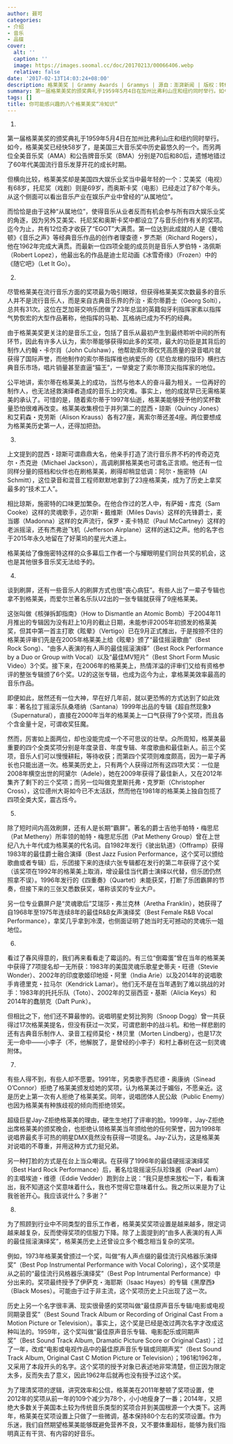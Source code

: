 ```yaml
---
author: 聂可
categories:
- 介绍
- 音乐
- 品碟
cover:
  alt: ''
  caption: ''
  image: https://images.soomal.cc/doc/20170213/00066406.webp
  relative: false
date: '2017-02-13T14:03:24+08:00'
description: 格莱美奖 | Grammy Awards | Grammys | 源自：澎湃新闻 | 版权：转载 |  平均/总评分：10.00/20
summary: 第一届格莱美奖的颁奖典礼于1959年5月4日在加州比弗利山庄和纽约同时举行。如今，格莱美奖已经快58岁了，是美国三大音乐奖中历史最悠久的一个。而另两位全美音乐奖（AMA）和公告牌音乐奖（BMA）分别是70后和80后，遗憾地错过了60年代美国流行音乐发芽开花的成长时期……
tags: []
title: 你可能感兴趣的八个格莱美奖“冷知识”
---
```


1.

第一届格莱美奖的颁奖典礼于1959年5月4日在加州比弗利山庄和纽约同时举行。如今，格莱美奖已经快58岁了，是美国三大音乐奖中历史最悠久的一个。而另两位全美音乐奖（AMA）和公告牌音乐奖（BMA）分别是70后和80后，遗憾地错过了60年代美国流行音乐发芽开花的成长时期。

但横向比较，格莱美奖却是美国四大娱乐业奖当中最年轻的一个：艾美奖（电视）有68岁，托尼奖（戏剧）则是69岁，而奥斯卡奖（电影）已经走过了87个年头。从这个侧面可以看出音乐产业在娱乐产业中曾经的“从属地位”。

而恰恰是由于这种“从属地位”，使得音乐从业者反而有机会参与所有四大娱乐业奖的角逐，因为另外艾美奖、托尼奖和奥斯卡奖中都设立了与音乐创作有关的奖项。迄今为止，共有12位奇才收获了“EGOT”大满贯。第一位达到此成就的人是《曼哈顿》《音乐之声》等经典音乐作品的创作者理查德・罗杰斯（Richard Rogers），他在1962年完成大满贯。而最新一位四项全能的成员则是音乐人罗伯特・洛佩斯（Robert Lopez），他最出名的作品是迪士尼动画《冰雪奇缘》（Frozen）中的《随它吧》（Let It Go）。

2.

尽管格莱美在流行音乐方面的奖项最为吸引眼球，但获得格莱美奖次数最多的音乐人并不是流行音乐人，而是来自古典音乐界的乔治・索尔蒂爵士（Georg Solti），总共有31次。这位在芝加哥交响乐团做了23年总监的英籍匈牙利指挥家素以指挥气势恢宏的大型作品著称，他指挥的马勒、瓦格纳已成为不朽的经典。

由于格莱美奖更关注的是音乐工业，包括了音乐从最初产生到最终聆听中间的所有环节，因此有许多人认为，索尔蒂能够获得如此多的奖项，最大的功臣是其背后的制作人约翰・卡尔肖（John Culshaw），他帮助索尔蒂仅凭高质量的录音唱片就获得了国际声誉，而他制作的索尔蒂指挥维也纳爱乐的《尼伯龙根的指环》横扫古典音乐市场，唱片销量甚至直逼“猫王”，一举奠定了索尔蒂顶尖指挥家的地位。

公平地讲，索尔蒂在格莱美上的成功，当然与他本人的奋斗最为相关。一位再好的制作人，也无法拯救演绎者造成的音乐上的灾难。事实上，他的成就早已无需格莱美的承认了。可惜的是，随着索尔蒂于1997年仙逝，格莱美能够授予他的奖杯数量恐怕很难再改变。格莱美收集榜位于并列第二的昆西・琼斯（Quincy Jones）和艾莉森・克劳斯（Alison Krauss）各有27座，离索尔蒂还差4座。两位要想成为格莱美历史第一人，还得加把劲。

3.

上文提到的昆西・琼斯可谓鼎鼎大名，他亲手打造了流行音乐界不朽的传奇迈克尔・杰克逊（Michael Jackson），高调刷屏格莱美也可谓名正言顺。他还有一位同样分量的搭档和伙伴也在刷格莱美，刷得却稍显低调：阿尔・施密特（Al Schmitt），这位录音和混音工程师默默地拿到了23座格莱美，成为了历史上拿奖最多的“技术工人”。

相比琼斯，施密特的口味更加繁杂。在他合作过的艺人中，有萨姆・库克（Sam Cooke）这样的灵魂歌手，迈尔斯・戴维斯（Miles Davis）这样的先锋爵士，麦当娜（Madonna）这样的女声流行，保罗・麦卡特尼（Paul McCartney）这样的老派摇滚，还有杰弗逊飞机（Jefferson Airplane）这样的迷幻之声。他的名字也于2015年永久地留在了好莱坞的星光大道上。

格莱美给了像施密特这样的众多幕后工作者一个与耀眼明星们同台共奖的机会，这也是其他很多音乐奖无法给予的。

4.

谈到刷屏，还有一些音乐人的刷屏方式也很“丧心病狂”。有些人出了一辈子专辑也拿不到格莱美，而爱尔兰著名乐队U2出的一张专辑就获得了9座格莱美。

这张叫做《核弹拆卸指南》（How to Dismantle an Atomic Bomb）于2004年11月推出的专辑因为没有赶上10月的截止日期，未能参评2005年初颁发的格莱美奖，但其中第一首主打歌《眩晕》（Vertigo）已在9月正式推出，于是按捺不住的格莱美评审们先是在2005年格莱美上给《眩晕》颁了“最佳摇滚歌曲”（Best Rock Song）、“由多人表演的有人声的最佳摇滚演绎”（Best Rock Performance by a Duo or Group with Vocal）以及“最佳MV短片”（Best Short Form Music Video）3个奖。接下来，在2006年的格莱美上，热情洋溢的评审们又给有资格参评的整张专辑颁了6个奖。U2的这张专辑，也成为迄今为止，拿格莱美效率最高的音乐作品。

即便如此，居然还有一位大神，早在好几年前，就以更恐怖的方式达到了如此效率：著名拉丁摇滚乐队桑塔纳（Santana）1999年出品的专辑《超自然现象》（Supernatural），直接在2000年当年的格莱美上一口气获得了9个奖项，而且各个含金量十足，可谓收奖狂魔。

然而，厉害如上面两位，却也没能完成一个不可思议的壮举。众所周知，格莱美最重要的四个全类奖项分别是年度录音、年度专辑、年度歌曲和最佳新人。前三个奖项，音乐人们可以慢慢耕耘，等待收获；而第四个奖项则难度颇高，因为一辈子再长也只能出道一次。格莱美历史上，只有两个人获得过所有这四项大奖：一位是2008年横空出世的阿黛尔（Adele），她在2009年获得了最佳新人，又在2012年集齐了剩下的三个奖项；而另一位叫做克里斯托弗・克罗斯（Christopher Cross），这位德州大哥如今已不太活跃，然而他在1981年的格莱美上独自包揽了四项全类大奖，震古烁今。

5.

除了短时间内高效刷屏，还有人是长期“霸屏”。著名的爵士吉他手帕特・梅思尼（Pat Metheny）所率领的帕特・梅思尼乐团（Pat Metheny Group）曾在上世纪八九十年代成为格莱美的代名词。自1982年发行《驶出轨道》（Offramp）获得1983年的最佳爵士融合演绎（Best Jazz Fusion Performance，这个奖可以颁给歌曲或者专辑）后，乐团接下来的连续六张专辑都在发行的第二年获得了这个奖（该奖项在1992年的格莱美上取消，增设最佳当代爵士演绎以代替，但乐团仍然照拿不误）。1996年发行的《四重奏》（Quartet）未能获奖，打断了乐团霸屏的节奏，但接下来的三张又悉数获奖，堪称该奖的专业大户。

另一位专业霸屏户是“灵魂歌后”艾瑞莎・弗兰克林（Aretha Franklin），她获得了自1968年至1975年连续8年的最佳R&B女声演绎奖（Best Female R&B Vocal Performance），拿奖几乎拿到冷漠，也侧面证明了她当时无可撼动的灵魂乐一姐地位。

6.

看过了春风得意的，我们再来看看走了霉运的。有三位“倒霉蛋”曾在当年的格莱美中获得了7项提名却一无所获：1983年的美国灵魂乐歌星史蒂夫・旺德（Stevie Wonder）、2002年的印度歌姬印地娅・阿里（India Arie）以及2014年的说唱歌手肯德里克・拉马尔（Kendrick Lamar）。他们无不是在当年遇到了难以挑战的对手：1983年的托托乐队（Toto）、2002年的艾丽西亚・基斯（Alicia Keys）和2014年的蠢朋克（Daft Punk）。

但相比之下，他们还不算最惨的。说唱明星史努比狗狗（Snoop Dogg）曾一共获得过17次格莱美提名，但没有获过一次奖，可谓悲剧中的战斗机。和他一样悲剧的还有古典音乐制作人、录音工程师莫伦・林贝里（Morten Lindberg），也是17次无一命中――小李子（不，他解脱了，是曾经的小李子）和村上春树在这一刻灵魂附体。

7.

有些人得不到，有些人却不愿要。1991年，另类歌手西尼德・奥康纳（Sinead O’Connor）拒绝了格莱美颁发给她的奖项，认为格莱美过于媚俗，不愿亲近。这是历史上第一次有人拒绝了格莱美奖。同年，说唱团体人民公敌（Public Enemy）也因为格莱美有种族歧视的倾向而拒绝领奖。

超级巨星Jay-Z拒绝格莱美的理由，硬生生地打了评审的脸。1999年，Jay-Z拒绝出席格莱美的颁奖晚会，也拒绝认领格莱美当年颁给他的任何荣誉，因为1998年说唱界最炙手可热的明星DMX竟然没有获得一项提名。Jay-Z认为，这是格莱美对说唱的不尊重，并用这种方式力挺兄弟。

另一种打脸的方式是在台上当众嘲讽。在获得了1996年的最佳硬摇滚演绎奖（Best Hard Rock Performance）后，著名垃圾摇滚乐队珍珠酱（Pearl Jam）的主唱埃迪・维德（Eddie Vedder）跑到台上说：“我只是想来放松一下，看看演出，我不知道这个奖意味着什么，我也不觉得它意味着什么。我之所以来是为了让我爸爸开心。我应该说什么？多谢？”

8.

为了照顾到行业中不同类型的音乐工作者，格莱美奖奖项设置是越来越多，限定词越来越复杂，反而使得奖项的信服力下降。除了上面提到的“由多人表演的有人声的最佳摇滚演绎奖”，格莱美历史上还曾设立多个概念相当复杂的奖项。

例如，1973年格莱美曾颁过一个奖，叫做“有人声点缀的最佳流行风格器乐演绎奖”（Best Pop Instrumental Performance with Vocal Coloring），这个奖项是从之前的“最佳流行风格器乐演绎奖”（Best Pop Intrumental Performance）中分出来的。奖项最终授予了伊萨克・海耶斯（Isaac Hayes）的专辑《黑摩西》（Black Moses）。可能由于过于非主流，这个奖项历史上只出现了这一次。

历史上另一个名字很丰满、现实很骨感的奖项叫做“最佳原声音乐专辑/电影或电视同期录音奖”（Best Sound Track Album or Recording of Original Cast From a Motion Picture or Television）。事实上，这个奖是已经是改过两次名字才改成这种叫法的。1959年，这个奖叫做“最佳原声音乐专辑、电影配乐或同期声奖”（Best Sound Track Album, Dramatic Picture Score or Original Cast）；过了一年，改成“电影或电视作品中的最佳原声音乐专辑或同期声奖”（Best Sound Track Album, Original Cast C Motion Picture or Television）；1961和1962年，又采用了本段开头的名字。这个奖项的授予对象已表述地非常清楚，但正因为限定太多，反而失去了意义，因此1962年后就再也没有授予过这个奖。

为了理清奖项的逻辑，讲究效率和公信，格莱美在2011年整顿了奖项设置，使2012年的奖项从前一年的109个减少为78个，小小地瘦身了一番；2014年，又把绝大多数关于美国本土较为传统音乐类型的奖项合并到美国根源一个大类下。这两年，格莱美在奖项设置上只做了一些微调，基本保持80个左右的奖项设置。作为乐迷，我们自然期望格莱美能够既避免营养不良，又不要体重超标，能够为我们指明真正有干货、有内容的好音乐。